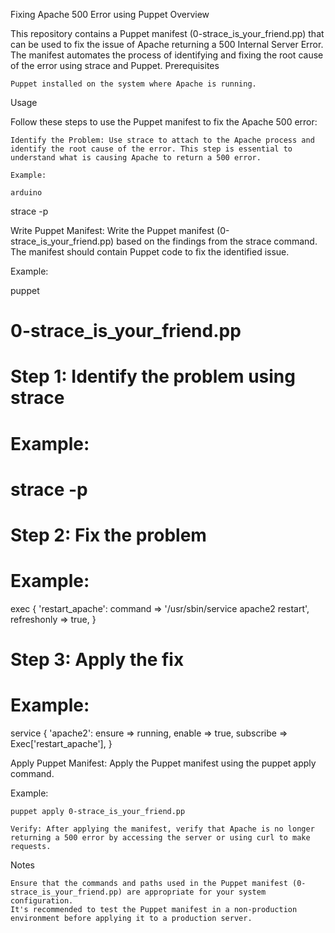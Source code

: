 Fixing Apache 500 Error using Puppet
Overview

This repository contains a Puppet manifest (0-strace_is_your_friend.pp) that can be used to fix the issue of Apache returning a 500 Internal Server Error. The manifest automates the process of identifying and fixing the root cause of the error using strace and Puppet.
Prerequisites

    Puppet installed on the system where Apache is running.

Usage

Follow these steps to use the Puppet manifest to fix the Apache 500 error:

    Identify the Problem: Use strace to attach to the Apache process and identify the root cause of the error. This step is essential to understand what is causing Apache to return a 500 error.

    Example:

    arduino

strace -p <PID of Apache process>

Write Puppet Manifest: Write the Puppet manifest (0-strace_is_your_friend.pp) based on the findings from the strace command. The manifest should contain Puppet code to fix the identified issue.

Example:

puppet

# 0-strace_is_your_friend.pp

# Step 1: Identify the problem using strace
# Example:
# strace -p <PID of Apache process>

# Step 2: Fix the problem
# Example:
exec { 'restart_apache':
  command     => '/usr/sbin/service apache2 restart',
  refreshonly => true,
}

# Step 3: Apply the fix
# Example:
service { 'apache2':
  ensure    => running,
  enable    => true,
  subscribe => Exec['restart_apache'],
}

Apply Puppet Manifest: Apply the Puppet manifest using the puppet apply command.

Example:

    puppet apply 0-strace_is_your_friend.pp

    Verify: After applying the manifest, verify that Apache is no longer returning a 500 error by accessing the server or using curl to make requests.

Notes

    Ensure that the commands and paths used in the Puppet manifest (0-strace_is_your_friend.pp) are appropriate for your system configuration.
    It's recommended to test the Puppet manifest in a non-production environment before applying it to a production server.
